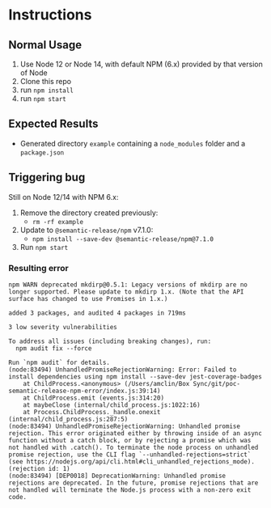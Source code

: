 # Instructions

## Normal Usage
1. Use Node 12 or Node 14, with default NPM (6.x) provided by that version of Node
2. Clone this repo
3. run `npm install`
4. run `npm start`

## Expected Results
* Generated directory `example` containing a `node_modules` folder and a `package.json`

## Triggering bug
Still on Node 12/14 with NPM 6.x:

1. Remove the directory created previously:
   * `rm -rf example`
1. Update to `@semantic-release/npm` v7.1.0:
   * `npm install --save-dev @semantic-release/npm@7.1.0`
2. Run `npm start`

### Resulting error

```
npm WARN deprecated mkdirp@0.5.1: Legacy versions of mkdirp are no longer supported. Please update to mkdirp 1.x. (Note that the API surface has changed to use Promises in 1.x.)

added 3 packages, and audited 4 packages in 719ms

3 low severity vulnerabilities

To address all issues (including breaking changes), run:
  npm audit fix --force

Run `npm audit` for details.
(node:83494) UnhandledPromiseRejectionWarning: Error: Failed to install dependencies using npm install --save-dev jest-coverage-badges
    at ChildProcess.<anonymous> (/Users/amclin/Box Sync/git/poc-semantic-release-npm-error/index.js:39:14)
    at ChildProcess.emit (events.js:314:20)
    at maybeClose (internal/child_process.js:1022:16)
    at Process.ChildProcess._handle.onexit (internal/child_process.js:287:5)
(node:83494) UnhandledPromiseRejectionWarning: Unhandled promise rejection. This error originated either by throwing inside of an async function without a catch block, or by rejecting a promise which was not handled with .catch(). To terminate the node process on unhandled promise rejection, use the CLI flag `--unhandled-rejections=strict` (see https://nodejs.org/api/cli.html#cli_unhandled_rejections_mode). (rejection id: 1)
(node:83494) [DEP0018] DeprecationWarning: Unhandled promise rejections are deprecated. In the future, promise rejections that are not handled will terminate the Node.js process with a non-zero exit code.
```
